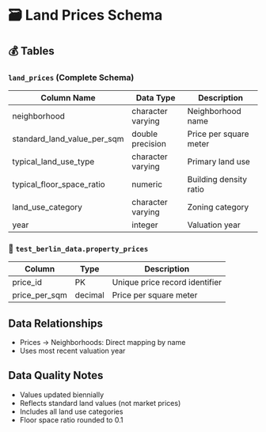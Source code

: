 # 🗃️ Land Prices Schema

## 💰 Tables

### `land_prices` (Complete Schema)
| Column Name | Data Type | Description |
|------------|-----------|-------------|
| neighborhood | character varying | Neighborhood name |
| standard_land_value_per_sqm | double precision | Price per square meter |
| typical_land_use_type | character varying | Primary land use |
| typical_floor_space_ratio | numeric | Building density ratio |
| land_use_category | character varying | Zoning category |
| year | integer | Valuation year |

### 🏡 `test_berlin_data.property_prices`
| Column | Type | Description |
|--------|------|-------------|
| price_id | PK | Unique price record identifier |
| price_per_sqm | decimal | Price per square meter |

## Data Relationships
- Prices → Neighborhoods: Direct mapping by name
- Uses most recent valuation year

## Data Quality Notes
- Values updated biennially
- Reflects standard land values (not market prices)
- Includes all land use categories
- Floor space ratio rounded to 0.1